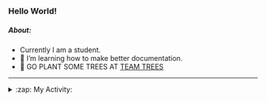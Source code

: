 ### Hello World!

##### About:
- Currently I am a student.
- 🌱 I’m learning how to make better documentation.
- 🌱 GO PLANT SOME TREES AT [TEAM TREES](https://teamtrees.org/)

---
<details>
  <summary>:zap: My Activity:</summary>
  
<!--START_SECTION:waka-->
![Code Time](http://img.shields.io/badge/Code%20Time-1%2C152%20hrs%2039%20mins-blue)

**I'm a Night 🦉** 

```text
🌞 Morning                1426 commits        ██░░░░░░░░░░░░░░░░░░░░░░░   09.21 % 
🌆 Daytime                5494 commits        █████████░░░░░░░░░░░░░░░░   35.47 % 
🌃 Evening                4453 commits        ███████░░░░░░░░░░░░░░░░░░   28.75 % 
🌙 Night                  4117 commits        ███████░░░░░░░░░░░░░░░░░░   26.58 % 
```
📅 **I'm Most Productive on Wednesday** 

```text
Monday                   2329 commits        ████░░░░░░░░░░░░░░░░░░░░░   15.04 % 
Tuesday                  2024 commits        ███░░░░░░░░░░░░░░░░░░░░░░   13.07 % 
Wednesday                3578 commits        ██████░░░░░░░░░░░░░░░░░░░   23.10 % 
Thursday                 1913 commits        ███░░░░░░░░░░░░░░░░░░░░░░   12.35 % 
Friday                   1518 commits        ██░░░░░░░░░░░░░░░░░░░░░░░   09.80 % 
Saturday                 1383 commits        ██░░░░░░░░░░░░░░░░░░░░░░░   08.93 % 
Sunday                   2745 commits        ████░░░░░░░░░░░░░░░░░░░░░   17.72 % 
```


📊 **This Week I Spent My Time On** 

```text
🔥 Editors: 
VS Code                  6 hrs 13 mins       █████████████████████████   100.00 % 

🐱‍💻 Projects: 
giveth-dapps-v2          3 hrs 44 mins       ███████████████░░░░░░░░░░   60.11 % 
praise                   2 hrs 28 mins       ██████████░░░░░░░░░░░░░░░   39.89 % 
```


 Last Updated on 14/07/2023 15:09:56 UTC
<!--END_SECTION:waka-->
</details>
